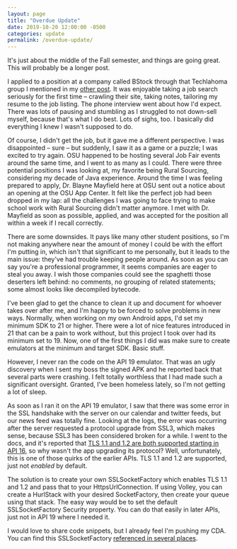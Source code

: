 ```yaml
---
layout: page
title: "Overdue Update"
date: 2019-10-20 12:00:00 -0500
categories: update
permalink: /overdue-update/
---
```


It's just about the middle of the Fall semester, and things are going great. This will
probably be a longer post.

I applied to a position at a company called BStock through that Techlahoma group I mentioned in my [other post](../end-of-class/). It was enjoyable taking a job search seriously for the
first time – crawling their site, taking notes, tailoring my resume to the job listing. The phone
interview went about how I'd expect. There was lots of pausing and stumbling as I struggled to
not down-sell myself, because that's what I do best. Lots of sighs, too. I basically did
everything I knew I wasn't supposed to do.

Of course, I didn't get the job, but it gave me a different perspective. I was disappointed –
sure – but suddenly, I saw it as a game or a puzzle; I was excited to try again. OSU happened to
be hosting several Job Fair events around the same time, and I went to as many as I could. There
were three potential positions I was looking at, my favorite being Rural Sourcing, considering
my decade of Java experience. Around the time I was feeling prepared to apply, Dr. Blayne
Mayfield here at OSU sent out a notice about an opening at the OSU App Center. It felt like the
perfect job had been dropped in my lap: all the challenges I was going to face trying to make
school work with Rural Sourcing didn't matter anymore. I met with Dr. Mayfield as soon as
possible, applied, and was accepted for the position all within a week if I recall correctly.

There are some downsides. It pays like many other student positions, so I'm not making anywhere
near the amount of money I could be with the effort I'm putting in, which isn't that significant
to me personally, but it leads to the main issue: they've had trouble keeping people around.
As soon as you can say you're a professional programmer, it seems companies are eager
to steal you away. I wish those companies could see the spaghetti those deserters left behind:
no comments, no grouping of related statements; some almost looks like decompiled bytecode.

I've been glad to get the chance to clean it up and document for whoever takes over after me,
and I'm happy to be forced to solve problems in new ways. Normally, when working on my own
Android apps, I'd set my minimum SDK to 21 or higher. There were a lot of nice features
introduced in 21 that can be a pain to work without, but this project I took over had its
minimum set to 19. Now, one of the first things I did was make sure to create emulators at the
minimum and target SDK. Basic stuff.

However, I never ran the code on the API 19 emulator. That was an ugly discovery when I sent my
boss the signed APK and he reported back that several parts were crashing. I felt totally
worthless that I had made such a significant oversight. Granted, I've been
homeless lately, so I'm not getting a lot of sleep.

As soon as I ran it on the API 19 emulator, I saw that there was some error in the SSL handshake
with the server on our calendar and twitter feeds, but our news feed was totally fine. Looking
at the logs, the error was occurring after the server requested a protocol upgrade from SSL3,
which makes sense, because SSL3 has been considered broken for a while. I went to the docs,
and it's reported that [TLS 1.1 and 1.2 are both supported starting in API 16](https://developer.android.com/reference/javax/net/ssl/SSLContext.html), so why wasn't
the app upgrading its protocol? Well, unfortunately, this is one of those quirks of the earlier
APIs. TLS 1.1 and 1.2 are supported, just not *enabled* by default.

The solution is to create your own SSLSocketFactory which enables TLS 1.1 and 1.2 and pass
that to your HttpsUrlConnection. If using Volley, you can create a HurlStack with your
desired SocketFactory, then create your queue using that stack. The easy way would be to set the
default SSLSocketFactory Security property. You can do that easily in later APIs, just not in
API 19 where I needed it.

I would love to share code snippets, but I already feel I'm pushing my CDA. You can find this
SSLSocketFactory [referenced in several places](https://gist.github.com/fkrauthan/ac8624466a4dee4fd02f).